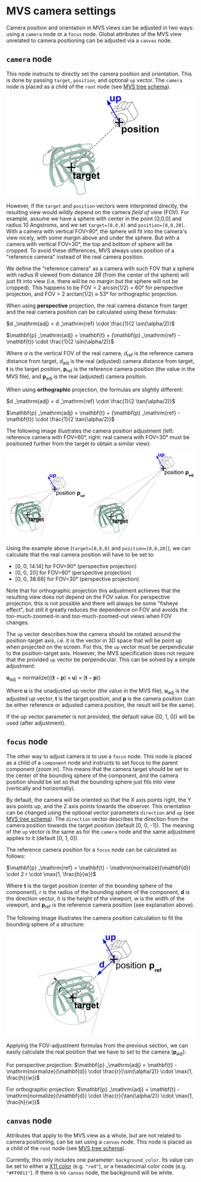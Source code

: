 # MVS camera settings

Camera position and orientation in MVS views can be adjusted in two ways: using a `camera` node or a `focus` node. Global attributes of the MVS view unrelated to camera positioning can be adjusted via a `canvas` node.

## **`camera`** node

This node instructs to directly set the camera position and orientation. This is done by passing `target`, `position`, and optional `up` vector. The `camera` node is placed as a child of the `root` node (see [MVS tree schema](./tree-schema.md#camera)).

![Camera parameters](./files/camera.png 'Camera parameters')

However, if the `target` and `position` vectors were interpreted directly, the resulting view would wildly depend on the camera _field of view_ (FOV). For example, assume we have a sphere with center in the point [0,0,0] and radius 10 Angstroms, and we set `target=[0,0,0]` and `position=[0,0,20]`. With a camera with vertical FOV=90&deg;, the sphere will fit into the camera's view nicely, with some margin above and under the sphere. But with a camera with vertical FOV=30&deg;, the top and bottom of sphere will be cropped. To avoid these differences, MVS always uses position of a "reference camera" instead of the real camera position.

We define the "reference camera" as a camera with such FOV that a sphere with radius _R_ viewed from distance 2*R* (from the center of the sphere) will just fit into view (i.e. there will be no margin but the sphere will not be cropped). This happens to be FOV = 2 arcsin(1/2) = 60&deg; for perspective projection, and FOV = 2 arctan(1/2) &approx; 53&deg; for orthographic projection.

When using **perspective** projection, the real camera distance from target and the real camera position can be calculated using these formulas:

$d _\mathrm{adj} = d _\mathrm{ref} \cdot \frac{1}{2 \sin(\alpha/2)}$

$\mathbf{p} _\mathrm{adj} = \mathbf{t} + (\mathbf{p} _\mathrm{ref} - \mathbf{t}) \cdot \frac{1}{2 \sin(\alpha/2)}$

Where $\alpha$ is the vertical FOV of the real camera, $d _\mathrm{ref}$ is the reference camera distance from target, $d _\mathrm{adj}$ is the real (adjusted) camera distance from target, $\mathbf{t}$ is the target position, $\mathbf{p} _\mathrm{ref}$ is the reference camera position (the value in the MVS file), and $\mathbf{p} _\mathrm{adj}$ is the real (adjusted) camera position.

When using **orthographic** projection, the formulas are slightly different:

$d _\mathrm{adj} = d _\mathrm{ref} \cdot \frac{1}{2 \tan(\alpha/2)}$

$\mathbf{p} _\mathrm{adj} = \mathbf{t} + (\mathbf{p} _\mathrm{ref} - \mathbf{t}) \cdot \frac{1}{2 \tan(\alpha/2)}$

The following image illustrates the camera position adjustment (left: reference camera with FOV=60&deg;, right: real camera with FOV=30&deg; must be positioned further from the target to obtain a similar view):

![Camera position adjustment (left: reference camera, right: real camera)](./files/camera-adjustment.png 'Camera position adjustment (left: reference camera, right: real camera)')

Using the example above (`target=[0,0,0]` and `position=[0,0,20]`), we can calculate that the real camera position will have to be set to:

-   [0, 0, 14.14] for FOV=90&deg; (perspective projection)
-   [0, 0, 20] for FOV=60&deg; (perspective projection)
-   [0, 0, 38.68] for FOV=30&deg; (perspective projection)

Note that for orthographic projection this adjustment achieves that the resulting view does not depend on the FOV value. For perspective projection, this is not possible and there will always be some "fisheye effect", but still it greatly reduces the dependence on FOV and avoids the too-much-zoomed-in and too-much-zoomed-out views when FOV changes.

The `up` vector describes how the camera should be rotated around the position-target axis, i.e. it is the vector in 3D space that will be point up when projected on the screen. For this, the `up` vector must be perpendicular to the position-target axis. However, the MVS specification does not require that the provided `up` vector be perpendicular. This can be solved by a simple adjustment:

$\mathbf{u} _\mathrm{adj} = \mathrm{normalize} ( ((\mathbf{t}-\mathbf{p}) \times \mathbf{u}) \times (\mathbf{t}-\mathbf{p}) )$

Where $\mathbf{u}$ is the unadjusted up vector (the value in the MVS file), $\mathbf{u} _\mathrm{adj}$ is the adjusted up vector, $\mathbf{t}$ is the target position, and $\mathbf{p}$ is the camera position (can be either reference or adjusted camera position, the result will be the same).

If the up vector parameter is not provided, the default value ([0, 1, 0]) will be used (after adjustment).

## **`focus`** node

The other way to adjust camera is to use a `focus` node. This node is placed as a child of a `component` node and instructs to set focus to the parent component (zoom in). This means that the camera target should be set to the center of the bounding sphere of the component, and the camera position should be set so that the bounding sphere just fits into view (vertically and horizontally).

By default, the camera will be oriented so that the X axis points right, the Y axis points up, and the Z axis points towards the observer. This orientation can be changed using the optional vector parameters `direction` and `up` (see [MVS tree schema](./tree-schema.md#focus)). The `direction` vector describes the direction from the camera position towards the target position (default [0, 0, -1]). The meaning of the `up` vector is the same as for the `camera` node and the same adjustment applies to it (default [0, 1, 0]).

The reference camera position for a `focus` node can be calculated as follows:

$\mathbf{p} _\mathrm{ref} = \mathbf{t} - \mathrm{normalize}(\mathbf{d}) \cdot 2 r \cdot \max(1, \frac{h}{w})$

Where $\mathbf{t}$ is the target position (center of the bounding sphere of the component), $r$ is the radius of the bounding sphere of the component, $\mathbf{d}$ is the direction vector, $h$ is the height of the viewport, $w$ is the width of the viewport, and $\mathbf{p} _\mathrm{ref}$ is the reference camera position (see explanation above).

The following image illustrates the camera position calculation to fit the bounding sphere of a structure:

![Focus calculation](./files/focus.png 'Focus calculation')

Applying the FOV-adjustment formulas from the previous section, we can easily calculate the real position that we have to set to the camera ($\mathbf{p} _\mathrm{adj}$):

For perspective projection: $\mathbf{p} _\mathrm{adj} = \mathbf{t} - \mathrm{normalize}(\mathbf{d}) \cdot \frac{r}{\sin(\alpha/2)} \cdot \max(1, \frac{h}{w})$

For orthographic projection: $\mathbf{p} _\mathrm{adj} = \mathbf{t} - \mathrm{normalize}(\mathbf{d}) \cdot \frac{r}{\tan(\alpha/2)} \cdot \max(1, \frac{h}{w})$

## **`canvas`** node

Attributes that apply to the MVS view as a whole, but are not related to camera positioning, can be set using a `canvas` node. This node is placed as a child of the `root` node (see [MVS tree schema](./tree-schema.md#canvas)).

Currently, this only includes one parameter: `background_color`. Its value can be set to either a [X11 color](http://www.w3.org/TR/css3-color/#svg-color) (e.g. `"red"`), or a hexadecimal color code (e.g. `"#FF0011"`). If there is no `canvas` node, the background will be white.
